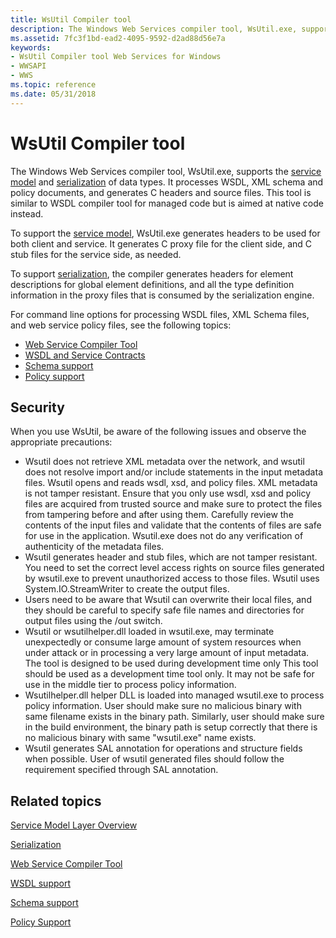 ```yaml
---
title: WsUtil Compiler tool
description: The Windows Web Services compiler tool, WsUtil.exe, supports the service model and serialization of data types. It processes WSDL, XML schema and policy documents, and generates C headers and source files.
ms.assetid: 7fc3f1bd-ead2-4095-9592-d2ad88d56e7a
keywords:
- WsUtil Compiler tool Web Services for Windows
- WWSAPI
- WWS
ms.topic: reference
ms.date: 05/31/2018
---
```


# WsUtil Compiler tool

The Windows Web Services compiler tool, WsUtil.exe, supports the [service model](service-model-layer-overview.md) and [serialization](serialization.md) of data types. It processes WSDL, XML schema and policy documents, and generates C headers and source files. This tool is similar to WSDL compiler tool for managed code but is aimed at native code instead.

To support the [service model](service-model-layer-overview.md), WsUtil.exe generates headers to be used for both client and service. It generates C proxy file for the client side, and C stub files for the service side, as needed.

To support [serialization](serialization.md), the compiler generates headers for element descriptions for global element definitions, and all the type definition information in the proxy files that is consumed by the serialization engine.


For command line options for processing WSDL files, XML Schema files, and web service policy files, see the following topics:

-   [Web Service Compiler Tool](web-service-compiler-tool.md)
-   [WSDL and Service Contracts](wsdl-support.md)
-   [Schema support](schema-support.md)
-   [Policy support](policy-support.md)

## Security

When you use WsUtil, be aware of the following issues and observe the appropriate precautions:

-   Wsutil does not retrieve XML metadata over the network, and wsutil does not resolve import and/or include statements in the input metadata files. Wsutil opens and reads wsdl, xsd, and policy files. XML metadata is not tamper resistant. Ensure that you only use wsdl, xsd and policy files are acquired from trusted source and make sure to protect the files from tampering before and after using them. Carefully review the contents of the input files and validate that the contents of files are safe for use in the application. Wsutil.exe does not do any verification of authenticity of the metadata files.
-   Wsutil generates header and stub files, which are not tamper resistant. You need to set the correct level access rights on source files generated by wsutil.exe to prevent unauthorized access to those files. Wsutil uses System.IO.StreamWriter to create the output files.
-   Users need to be aware that Wsutil can overwrite their local files, and they should be careful to specify safe file names and directories for output files using the /out switch.
-   Wsutil or wsutilhelper.dll loaded in wsutil.exe, may terminate unexpectedly or consume large amount of system resources when under attack or in processing a very large amount of input metadata. The tool is designed to be used during development time only This tool should be used as a development time tool only. It may not be safe for use in the middle tier to process policy information.
-   Wsutilhelper.dll helper DLL is loaded into managed wsutil.exe to process policy information. User should make sure no malicious binary with same filename exists in the binary path. Similarly, user should make sure in the build environment, the binary path is setup correctly that there is no malicious binary with same "wsutil.exe" name exists.
-   Wsutil generates SAL annotation for operations and structure fields when possible. User of wsutil generated files should follow the requirement specified through SAL annotation.

## Related topics

<dl> <dt>

[Service Model Layer Overview](service-model-layer-overview.md)
</dt> <dt>

[Serialization](serialization.md)
</dt> <dt>

[Web Service Compiler Tool](web-service-compiler-tool.md)
</dt> <dt>

[WSDL support](wsdl-support.md)
</dt> <dt>

[Schema support](schema-support.md)
</dt> <dt>

[Policy Support](policy-support.md)
</dt> </dl>

 

 




